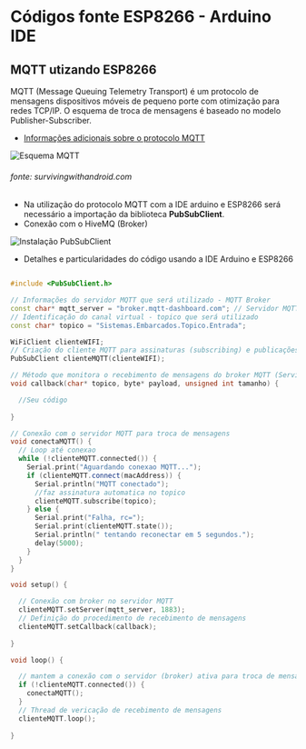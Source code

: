 # Códigos fonte ESP8266 - Arduino IDE

MQTT utizando ESP8266
------
MQTT (Message Queuing Telemetry Transport) é um protocolo de mensagens dispositivos móveis de pequeno porte com otimização para redes TCP/IP. O esquema de troca de mensagens é baseado no modelo Publisher-Subscriber.

* [Informações adicionais sobre o protocolo MQTT](http://mqtt.org/)

![Esquema MQTT](https://www.survivingwithandroid.com/wp-content/uploads/2016/10/mqtt_publisher_subscriber-1.png)

###### fonte: survivingwithandroid.com

* Na utilização do protocolo MQTT com a IDE arduino e ESP8266 será necessário a importação da biblioteca **PubSubClient**.
* Conexão com o HiveMQ (Broker)

![Instalação PubSubClient](../../../../Imagens/ImportarBiblioteca.png)

* Detalhes e particularidades do código usando a IDE Arduino e ESP8266

```c++

#include <PubSubClient.h>

// Informações do servidor MQTT que será utilizado - MQTT Broker
const char* mqtt_server = "broker.mqtt-dashboard.com"; // Servidor MQTT - Broker gratuíto
// Identificação do canal virtual - topico que será utilizado
const char* topico = "Sistemas.Embarcados.Topico.Entrada"; 

WiFiClient clienteWIFI;
// Criação do cliente MQTT para assinaturas (subscribing) e publicações (publishing)
PubSubClient clienteMQTT(clienteWIFI);

// Método que monitora o recebimento de mensagens do broker MQTT (Servidor MQTT)
void callback(char* topico, byte* payload, unsigned int tamanho) {

  //Seu código
  
}

// Conexão com o servidor MQTT para troca de mensagens
void conectaMQTT() {
  // Loop até conexao
  while (!clienteMQTT.connected()) {
    Serial.print("Aguardando conexao MQTT...");
    if (clienteMQTT.connect(macAddress)) {
      Serial.println("MQTT conectado");
      //faz assinatura automatica no topico
      clienteMQTT.subscribe(topico);
    } else {
      Serial.print("Falha, rc=");
      Serial.print(clienteMQTT.state());
      Serial.println(" tentando reconectar em 5 segundos.");
      delay(5000);
    }
  }
}

void setup() {

  // Conexão com broker no servidor MQTT
  clienteMQTT.setServer(mqtt_server, 1883);
  // Definição do procedimento de recebimento de mensagens
  clienteMQTT.setCallback(callback);
  
}

void loop() {

  // mantem a conexão com o servidor (broker) ativa para troca de mensagens
  if (!clienteMQTT.connected()) {
    conectaMQTT();
  }
  // Thread de vericação de recebimento de mensagens
  clienteMQTT.loop();
  
}

```



